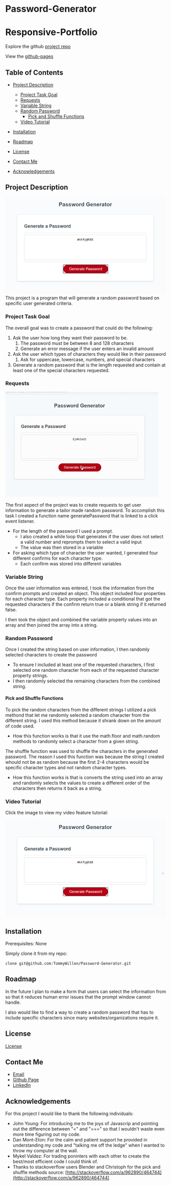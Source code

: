 # Password-Generator
# Responsive-Portfolio

Explore the github [project repo](https://github.com/TommyWillen/Responsive-Portfolio)

View the [github-pages](https://tommywillen.github.io/Responsive-Portfolio/)

## Table of Contents

- [Project Description](#Project-Description)
    - [Project Task Goal](#project-task-goal)
    - [Requests](#Requests)
    - [Variable String](#variable-string)
    - [Random Password](#random-password)
        - [Pick and Shuffle Functions](#pick-and-shuffle-functions)
    - [Video Tutorial](#Video-Tutorial)
- [Installation](#installation)

- [Roadmap](#roadmap)

- [License](#license)

- [Contact Me](#contact-me)

- [Acknowledgements](#acknowledgements)

## Project Description
![Password Generator Main](/assets/Images-Gifs-Videos/Password-Generator-Main.PNG)
This project is a program that will generate a random password based on specific user generated criteria.

### Project Task Goal

The overall goal was to create a password that could do the following:
1. Ask the user how long they want their password to be.
    1. The password must be between 8 and 128 characters
    1. Generate an error message if the user enters an invalid amount
1. Ask the user which types of characters they would like in their password
    1. Ask for uppercase, lowercase, numbers, and special characters
1. Generate a random password that is the length requested and contain at least one of the special characters requested.
### Requests
![Password Generator Requests](/assets/Images-Gifs-Videos/Password-Generator-Requests.gif)

The first aspect of the project was to create requests to get user information to generate a tailor made random password. To accomplish this task I created a function name generatePassword that is linked to a click event listener.
- For the length of the password I used a prompt.
    - I also created a while loop that generates if the user does not select a valid number and reprompts them to select a valid input
    - The value was then stored in a variable
- For asking which type of character the user wanted, I generated four different confirms for each character type.
    - Each confirm was stored into different variables

### Variable String

Once the user information was entered, I took the information from the confirm prompts and created an object. This object included four properties for each character type. Each property included a conditional that got the requested characters if the confirm return true or a blank string if it returned false.

I then took the object and combined the variable property values into an array and then joined the array into a string.

### Random Password

Once I created the string based on user information, I then randomly selected characters to create the password
- To ensure I included at least one of the requested characters, I first selected one random character from each of the requested character property strings.
- I then randomly selected the remaining characters from the combined string.

#### Pick and Shuffle Functions

To pick the random characters from the different strings I utilized a pick methond that let me randomly selected a random character from the different string. I used this method because it shrank down on the amount of code used.
- How this function works is that it use the math.floor and math.random methods to randomly select a character from a given string.

The shuffle function was used to shuffle the characters in the generated password. The reason I used this function was because the string I created whould not be as random because the first 2-4 characters would be specific character types and not random character types.
- How this function works is that is converts the string used into an array and randomly selects the values to create a different order of the characters then returns it back as a string.

### Video Tutorial

Click the image to view my video feature tutorial:

[![Password Generator Video ReadMe](/assets/Images-Gifs-Videos/Password-Generator-Readme.PNG)](https://youtu.be/PJyDI4q8g50)

## Installation

Prerequisites\: None

Simply clone it from my repo\:

```
clone git@github.com:TommyWillen/Password-Generator.git
```

## Roadmap

In the future I plan to make a form that users can select the information from so that it reduces human error issues that the prompt window cannot handle.

I also would like to find a way to create a random password that has to include specific characters since many websites/organizations require it.

## License

[License](https://github.com/TommyWillen/Password-Generator/blob/master/LICENSE)

## Contact Me

- [Email](TommyAllen1215@gmail.com)
- [Github Page](https://github.com/TommyWillen)
- [LinkedIn](https://www.linkedin.com/in/tommy-willen-12867b1b3/)

## Acknowledgements

For this project I would like to thank the following individuals\:

- John Young\: For introducing me to the joys of Javascrip and pointing out the difference between "=" and "===" so that I wouldn't waste even more time figuring out my code.
- Dan Mont-Eton\: For the calm and patient support he provided in understanding my code and "talking me off the ledge" when I wanted to throw my computer at the wall.
- Mykel Valdez: For trading poninters with each other to create the best/most efficient code I could think of.
- Thanks to stackoverflow users Blender and Christoph for the pick and shuffle methods source: [http://stackoverflow.com/a/962890/464744](http://stackoverflow.com/a/962890/464744)